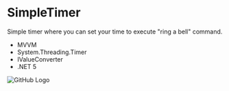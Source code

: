 # SimpleTimer
Simple timer where you can set your time to execute "ring a bell" command. 

* MVVM
* System.Threading.Timer
* IValueConverter
* .NET 5


![GitHub Logo](https://user-images.githubusercontent.com/72302395/102588393-0b52e500-4116-11eb-9d96-eab73e998b58.png)
